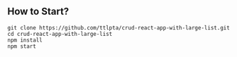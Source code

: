 ## How to Start?

```
git clone https://github.com/ttlpta/crud-react-app-with-large-list.git
cd crud-react-app-with-large-list
npm install
npm start
```
